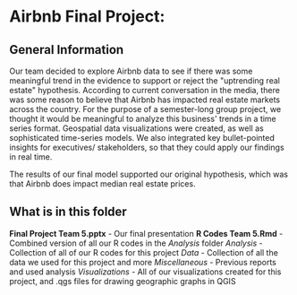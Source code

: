 # Airbnb Final Project:

## General Information

Our team decided to explore Airbnb data to see if there was some meaningful trend in the evidence 
to support or reject the "uptrending real estate" hypothesis. According to current conversation in the
media, there was some reason to believe that Airbnb has impacted real estate markets across the country.
For the purpose of a semester-long group project, we thought it would be meaningful to analyze this
business' trends in a time series format. Geospatial data visualizations were created, as well as
sophisticated time-series models. We also integrated key bullet-pointed insights for executives/
stakeholders, so that they could apply our findings in real time.

The results of our final model supported our original hypothesis, which was that Airbnb does impact
median real estate prices. 

## What is in this folder

**Final Project Team 5.pptx** - Our final presentation
**R Codes Team 5.Rmd** - Combined version of all our R codes in the *Analysis* folder
*Analysis* - Collection of all of our R codes for this project
*Data* - Collection of all the data we used for this project and more
*Miscellaneous* - Previous reports and used analysis
*Visualizations* - All of our visualizations created for this project, and .qgs files for drawing geographic graphs in QGIS
